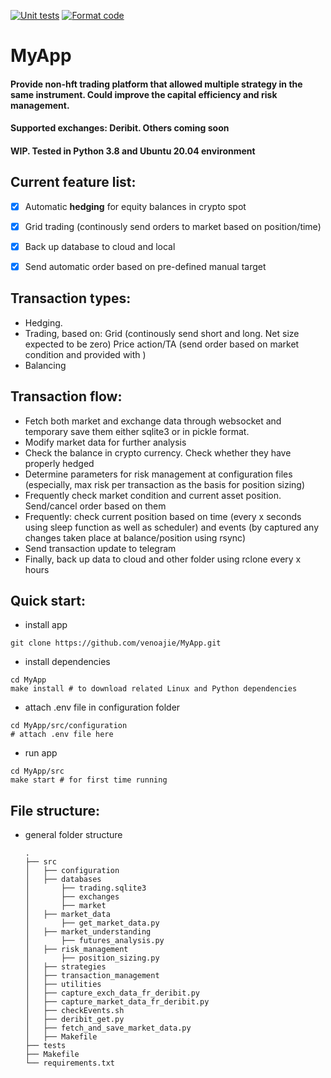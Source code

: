 [![Unit tests](https://github.com/venoajie/App/actions/workflows/python-app.yml/badge.svg)](https://github.com/venoajie/App/actions/workflows/python-app.yml)
[![Format code](https://github.com/venoajie/App/actions/workflows/ruff.yml/badge.svg)](https://github.com/venoajie/App/actions/workflows/format.yml)

# MyApp
#### Provide non-hft trading platform that allowed multiple strategy in the same instrument. Could improve the capital efficiency and risk management.

#### Supported exchanges: Deribit. Others coming soon

#### WIP. Tested in Python 3.8 and Ubuntu 20.04 environment

## Current feature list:
- [x] Automatic **hedging** for equity balances in crypto spot
- [x] Grid trading (continously send orders to market based on position/time)
- [x] Back up database to cloud and local
- [x] Send automatic order based on pre-defined manual target


## Transaction types:
- Hedging.
- Trading, based on:
    Grid (continously send short and long. Net size expected to be zero)
    Price action/TA (send order based on market condition and provided with )
- Balancing


## Transaction flow:

- Fetch both market and exchange data through websocket and temporary save them either sqlite3 or in pickle format.
- Modify market data for further analysis
- Check the balance in crypto currency. Check whether they have properly hedged
- Determine parameters for risk management at configuration files (especially, max risk per transaction as the basis for position sizing)
- Frequently check market condition and current asset position. Send/cancel order based on them
- Frequently: check current position based on time (every x seconds using sleep function as well as scheduler) and events (by captured any changes taken place at balance/position using rsync)
- Send transaction update to telegram
- Finally, back up data to cloud and other folder using rclone every x hours

## Quick start:
- install app 
```shell 
git clone https://github.com/venoajie/MyApp.git
``` 
- install dependencies
```shell 
cd MyApp
make install # to download related Linux and Python dependencies
``` 
- attach .env file in configuration folder
```shell 
cd MyApp/src/configuration
# attach .env file here
``` 
- run app
```shell 
cd MyApp/src
make start # for first time running
``` 

## File structure:

- general folder structure

    ```
    .
    ├── src
    │   ├── configuration
    │   ├── databases
    │       ├── trading.sqlite3
    │       ├── exchanges
    │       ├── market
    │   ├── market_data
    │       ├── get_market_data.py
    │   ├── market_understanding
    │       ├── futures_analysis.py
    │   ├── risk_management
    │       ├── position_sizing.py
    │   ├── strategies
    │   ├── transaction_management
    │   ├── utilities
    │   ├── capture_exch_data_fr_deribit.py
    │   ├── capture_market_data_fr_deribit.py
    │   ├── checkEvents.sh
    │   ├── deribit_get.py
    │   ├── fetch_and_save_market_data.py
    │   ├── Makefile
    ├── tests
    ├── Makefile
    └── requirements.txt
    ```
